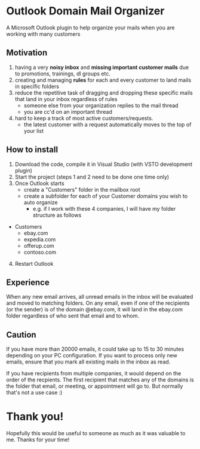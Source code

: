 # Outlook Domain Mail Organizer

A Microsoft Outlook plugin to help organize your mails when you are working with many customers

## Motivation
1. having a very **noisy inbox** and **missing important customer mails** due to promotions, trainings, dl groups etc.
2. creating and managing **rules** for each and every customer to land mails in specific folders
3. reduce the repetitive task of dragging and dropping these specific mails that land in your inbox regardless of rules
   - someone else from your organization replies to the mail thread
   - you are cc'd on an important thread
4. hard to keep a track of most active customers/requests.
   - the latest customer with a request automatically moves to the top of your list

## How to install
1. Download the code, compile it in Visual Studio (with VSTO development plugin)
2. Start the project (steps 1 and 2 need to be done one time only)
4. Once Outlook starts
   -  create a "Customers" folder in the mailbox root
   -  create a subfolder for each of your Customer domains you wish to auto organize
      - e.g. if I work with these 4 companies, I will have my folder structure as follows
   
* Customers
  * ebay.com
  * expedia.com
  * offerup.com
  * contoso.com

4. Restart Outlook

## Experience

When any new email arrives, all unread emails in the inbox will be evaluated and moved to matching folders. 
On any email, even if one of the recipients (or the sender) is of the domain @ebay.com, it will land in the ebay.com folder regardless of who sent that email and to whom.

## Caution

If you have more than 20000 emails, it could take up to 15 to 30 minutes depending on your PC configuration. If you want to process only new emails, ensure that you mark all existing mails in the inbox as read.

If you have recipients from multiple companies, it would depend on the order of the recpients. The first recipient that matches any of the domains is the folder that email, or meeting, or appointment will go to. But normally that's not a use case :)

# Thank you!

Hopefully this would be useful to someone as much as it was valuable to me.
Thanks for your time!
